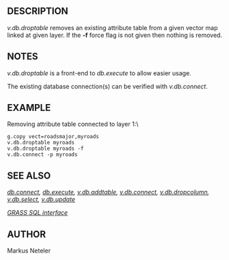 ## DESCRIPTION

*v.db.droptable* removes an existing attribute table from a given vector
map linked at given layer. If the **-f** force flag is not given then
nothing is removed.

## NOTES

*v.db.droptable* is a front-end to *db.execute* to allow easier usage.

The existing database connection(s) can be verified with *v.db.connect*.

## EXAMPLE

Removing attribute table connected to layer 1:\

```
g.copy vect=roadsmajor,myroads
v.db.droptable myroads
v.db.droptable myroads -f
v.db.connect -p myroads
```

## SEE ALSO

*[db.connect](db.connect.html), [db.execute](db.execute.html),
[v.db.addtable](v.db.addtable.html), [v.db.connect](v.db.connect.html),
[v.db.dropcolumn](v.db.dropcolumn.html),
[v.db.select](v.db.select.html), [v.db.update](v.db.update.html)*

*[GRASS SQL interface](sql.html)*

## AUTHOR

Markus Neteler
